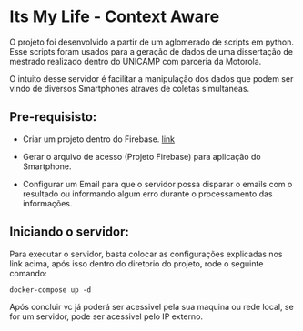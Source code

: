 # Its My Life  - Context Aware

O projeto foi desenvolvido a partir de um aglomerado de scripts em python. Esse scripts foram usados para a geração de dados de uma dissertação de mestrado realizado dentro do UNICAMP com parceria da Motorola.

O intuito desse servidor é facilitar a manipulação dos dados que podem ser vindo de diversos Smartphones atraves de coletas simultaneas.

## Pre-requisisto:

 - Criar um projeto dentro do Firebase. [link](https://github.com/FelipeLimaM/ItsMyLife-Framework/blob/master/Firebase_setup.pdf)

 - Gerar o arquivo de acesso (Projeto Firebase) para aplicação do Smartphone.

 - Configurar um Email para que o servidor possa disparar o emails com o resultado ou informando algum erro durante o processamento das informações.

## Iniciando o servidor:

Para executar o servidor, basta colocar as configurações explicadas nos link acima, após isso dentro do diretorio do projeto, rode o seguinte comando:

```
docker-compose up -d
```

Após concluir vc já poderá ser acessivel pela sua maquina ou rede local, se for um servidor, pode ser acessivel pelo IP externo.
